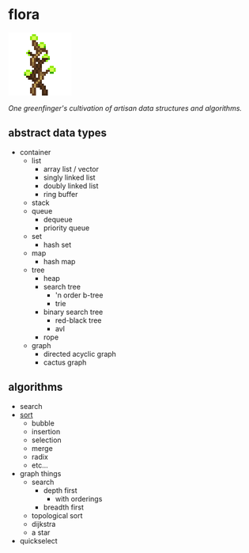 # flora

![](res/large_vine_lights.png)

*One greenfinger's cultivation of artisan data structures and algorithms.*

## abstract data types

- container
   - list
      - array list / vector
      - singly linked list
      - doubly linked list
      - ring buffer
   - stack
   - queue
      - dequeue
      - priority queue
   - set
      - hash set
   - map
      - hash map
   - tree
      - heap
      - search tree
         - 'n order b-tree
         - trie
      - binary search tree
         - red-black tree
         - avl
      - rope
   - graph
      - directed acyclic graph
      - cactus graph

## algorithms

- search
- [sort](https://en.wikipedia.org/wiki/Sorting_algorithm)
   - bubble
   - insertion
   - selection
   - merge
   - radix
   - etc...
- graph things
   - search
      - depth first
         - with orderings
      - breadth first
   - topological sort
   - dijkstra
   - a star
- quickselect
